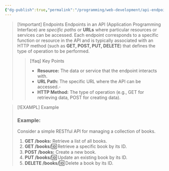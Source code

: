 ```yaml
---
{"dg-publish":true,"permalink":"/programming/web-development/api-endpoints/","noteIcon":""}
---
```



> [!important] Endpoints
> Endpoints in an API (Application Programming Interface) are *specific paths* or **URLs** where particular resources or services can be accessed. Each endpoint corresponds to a specific function or resource in the API and is typically associated with an HTTP method (such as **GET, POST, PUT, DELETE**) that defines the type of operation to be performed.
> 
> > [!faq] Key Points
> > - **Resource:** The data or service that the endpoint interacts with.
> > - **URL Path:** The specific URL where the API can be accessed.- 
> > - **HTTP Method:** The type of operation (e.g., GET for retrieving data, POST for creating data).


> [!EXAMPL] Example
> ### Example:
> Consider a simple RESTful API for managing a collection of books.
> 1. **GET /books:** Retrieve a list of all books.
> 2. **GET /books/:id:** Retrieve a specific book by its ID.
> 3. **POST /books:** Create a new book.
> 4. **PUT /books/:id:** Update an existing book by its ID.
> 5. **DELETE /books/:id:** Delete a book by its ID.
